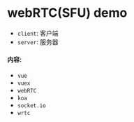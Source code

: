# webRTC(SFU) demo
- `client`: 客户端
- `server`: 服务器

#### 内容:
- `vue`
- `vuex`
- `webRTC`
- `koa`
- `socket.io`
- `wrtc`